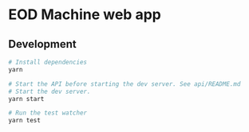 # EOD Machine web app

## Development

```bash
# Install dependencies
yarn

# Start the API before starting the dev server. See api/README.md
# Start the dev server.
yarn start

# Run the test watcher
yarn test
```
